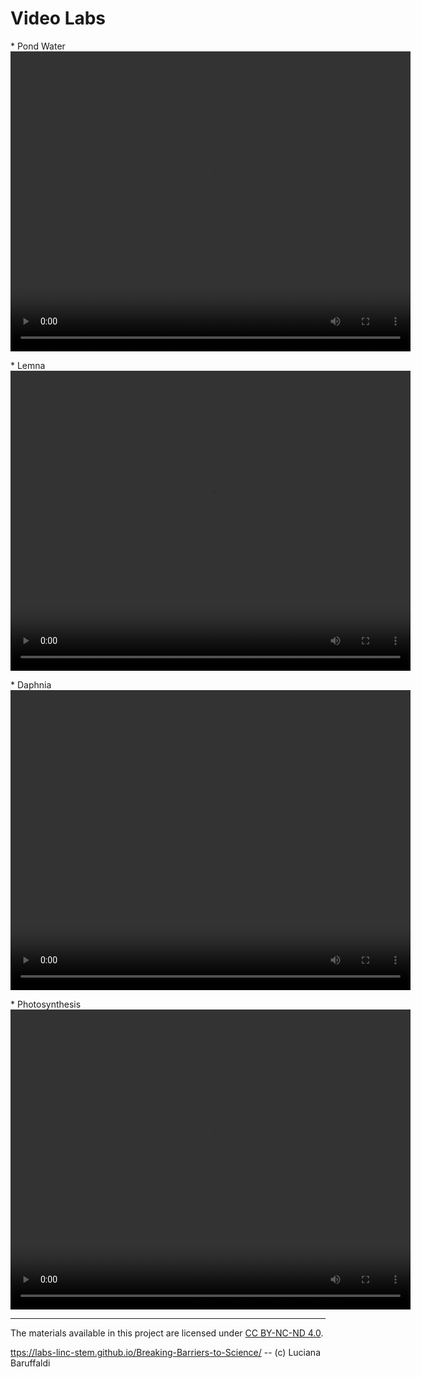# Video Labs

<p>
  * Pond Water
  <video width="640" height="480" controls>
    <source src="labs/PondWater.mp4" type="video/mp4">
    Your browser does not support the video tag.
  </video>
</p>

<p>
* Lemna
  <video width="640" height="480" controls>
    <source src="labs/Lemna.mp4" type="video/mp4">
    Your browser does not support the video tag.
  </video>
</p>

<p></p>
* Daphnia
  <video width="640" height="480" controls>
    <source src="labs/Daphnia.mp4" type="video/mp4">
    Your browser does not support the video tag.
  </video>
</p>

<p>
* Photosynthesis
  <video width="640" height="480" controls>
    <source src="labs/Photosynthesis.mp4" type="video/mp4">
    Your browser does not support the video tag.
  </video>
</p>

---

The materials available in this project are licensed under [CC BY-NC-ND 4.0](https://creativecommons.org/licenses/by-nc-nd/4.0/deed.en).

[ttps://labs-linc-stem.github.io/Breaking-Barriers-to-Science/](https://labs-linc-stem.github.io/Breaking-Barriers-to-Science/) -- (c) Luciana Baruffaldi
